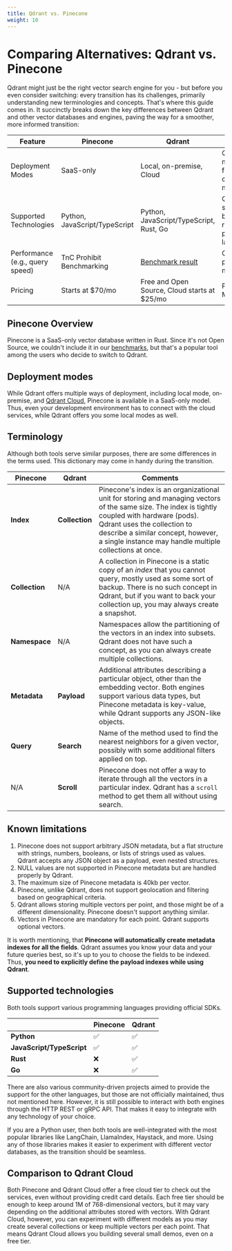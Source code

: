 ```yaml
---
title: Qdrant vs. Pinecone
weight: 10
---
```


# Comparing Alternatives: Qdrant vs. Pinecone

Qdrant might just be the right vector search engine for you - but before you even consider switching: every transition has its challenges, primarily understanding new terminologies and concepts. 
That's where this guide comes in. It succinctly breaks down the key differences between Qdrant and other vector databases and engines, paving the way for a smoother, more informed transition:

| Feature                         | Pinecone                      | Qdrant                                       | Comments                                                 |
|---------------------------------|-------------------------------|----------------------------------------------|----------------------------------------------------------|
| Deployment Modes                | SaaS-only                     | Local, on-premise, Cloud                     | Qdrant offers more flexibility in deployment modes       |
| Supported Technologies          | Python, JavaScript/TypeScript | Python, JavaScript/TypeScript, Rust, Go      | Qdrant supports a broader range of programming languages |
| Performance (e.g., query speed) | TnC Prohibit Benchmarking     | [Benchmark result](/benchmarks/)             | Compare performance metrics                              |
| Pricing                         | Starts at $70/mo              | Free and Open Source, Cloud starts at $25/mo | Pricing as on May 2023                                   |

## Pinecone Overview

Pinecone is a SaaS-only vector database written in Rust. Since it's not Open Source, we couldn't include it in our 
[benchmarks](/benchmarks/), but that's a popular tool among the users who decide to switch to Qdrant. 

## Deployment modes

While Qdrant offers multiple ways of deployment, including local mode, on-premise, and [Qdrant Cloud](https://cloud.qdrant.io/), 
Pinecone is available in a SaaS-only model. Thus, even your development environment has to connect with the cloud services,
while Qdrant offers you some local modes as well.

## Terminology

Although both tools serve similar purposes, there are some differences in the terms used. This dictionary may come 
in handy during the transition.

| Pinecone       | Qdrant         | Comments                                                                                                                                                                                                                                                                       |
|----------------|----------------|--------------------------------------------------------------------------------------------------------------------------------------------------------------------------------------------------------------------------------------------------------------------------------|
| **Index**      | **Collection** | Pinecone's index is an organizational unit for storing and managing vectors of the same size. The index is tightly coupled with hardware (pods). Qdrant uses the collection to describe a similar concept, however, a single instance may handle multiple collections at once. |
| **Collection** | N/A            | A collection in Pinecone is a static copy of an *index* that you cannot query, mostly used as some sort of backup. There is no such concept in Qdrant, but if you want to back your collection up, you may always create a snapshot.                                           |
| **Namespace**  | N/A            | Namespaces allow the partitioning of the vectors in an index into subsets. Qdrant does not have such a concept, as you can always create multiple collections.                                                                                                                 |
| **Metadata**   | **Payload**    | Additional attributes describing a particular object, other than the embedding vector. Both engines support various data types, but Pinecone metadata is key-value, while Qdrant supports any JSON-like objects.                                                               |
| **Query**      | **Search**     | Name of the method used to find the nearest neighbors for a given vector, possibly with some additional filters applied on top.                                                                                                                                                |
| N/A            | **Scroll**     | Pinecone does not offer a way to iterate through all the vectors in a particular index. Qdrant has a `scroll` method to get them all without using search.                                                                                                                     |

## Known limitations

1. Pinecone does not support arbitrary JSON metadata, but a flat structure with strings, numbers, booleans, or lists of strings used as values. Qdrant accepts any JSON object as a payload, even nested structures.
2. NULL values are not supported in Pinecone metadata but are handled properly by Qdrant.
3. The maximum size of Pinecone metadata is 40kb per vector. 
4. Pinecone, unlike Qdrant, does not support geolocation and filtering based on geographical criteria.
5. Qdrant allows storing multiple vectors per point, and those might be of a different dimensionality. Pinecone doesn't support anything similar.
6. Vectors in Pinecone are mandatory for each point. Qdrant supports optional vectors.

It is worth mentioning, that **Pinecone will automatically create metadata indexes for all the fields**. Qdrant assumes you know
your data and your future queries best, so it's up to you to choose the fields to be indexed. Thus, **you need to explicitly define the payload indexes while using Qdrant**.

## Supported technologies

Both tools support various programming languages providing official SDKs.

|                           | Pinecone             | Qdrant               |
|---------------------------|----------------------|----------------------|
| **Python**                | ✅                    | ✅                    |
| **JavaScript/TypeScript** | ✅                    | ✅                    |
| **Rust**                  | ❌                    | ✅                    |
| **Go**                    | ❌                    | ✅                    |

There are also various community-driven projects aimed to provide the support for the other languages, but those are not officially 
maintained, thus not mentioned here. However, it is still possible to interact with both engines through the HTTP REST or gRPC API. 
That makes it easy to integrate with any technology of your choice.

If you are a Python user, then both tools are well-integrated with the most popular libraries like LangChain, LlamaIndex, Haystack, and more. 
Using any of those libraries makes it easier to experiment with different vector databases, as the transition should be seamless.

## Comparison to Qdrant Cloud

Both Pinecone and Qdrant Cloud offer a free cloud tier to check out the services, even without providing credit card details.
Each free tier should be enough to keep around 1M of 768-dimensional vectors, but it may vary depending on the additional attributes 
stored with vectors. With Qdrant Cloud, however, you can experiment with different models as you may create several collections 
or keep multiple vectors per each point. That means Qdrant Cloud allows you building several small demos, even on a free tier.
